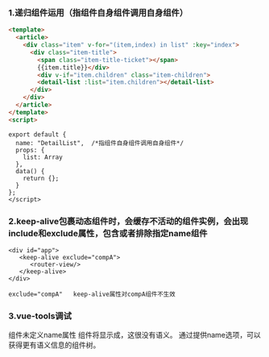 ### 1.递归组件运用（指组件自身组件调用自身组件）
```HTML
<template>
  <article>
    <div class="item" v-for="(item,index) in list" :key="index">
      <div class="item-title">
        <span class="item-title-ticket"></span>
        {{item.title}}</div>
        <div v-if="item.children" class="item-children">
        <detail-list :list="item.children"></detail-list>
      </div>
    </div>
  </article>
</template>
<script>
```
```JS
export default {
  name: "DetailList",  /*指组件自身组件调用自身组件*/
  props: {
    list: Array
  },
  data() {
    return {};
  }
};
</script>
```

### 2.keep-alive包裹动态组件时，会缓存不活动的组件实例，会出现include和exclude属性，包含或者排除指定name组件

```JS
<div id="app"> 
   <keep-alive exclude="compA">
      <router-view/>
   </keep-alive>
</div>

exclude="compA"   keep-alive属性对compA组件不生效
```

### 3.vue-tools调试
组件未定义name属性
组件将显示成，这很没有语义。
通过提供name选项，可以获得更有语义信息的组件树。
